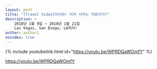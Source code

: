 ```yaml
---
layout: post
title: "[Travel Video]어서와! 미국 서부는 처음이지?"
description: >
    2018년 1월 9일 ~ 2018년 1월 21일
    Las Vegas, San Diego, LA까지!
author: author1
noindex: true
---
```


{% include youtubelink.html id="https://youtu.be/WPRDQaWOmfY" %}

https://youtu.be/WPRDQaWOmfY